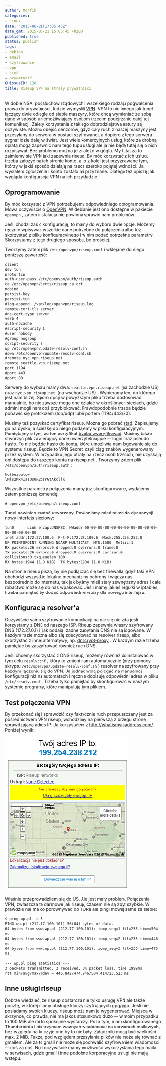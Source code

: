```yaml
---
author: Morfik
categories:
- Linux
date: "2015-06-21T17:05:45Z"
date_gmt: 2015-06-21 15:05:45 +0200
published: true
status: publish
tags:
- debian
- email
- szyfrowanie
- vpn
- sieć
- prywatność
GHissueID: 128
title: Riseup VPN na straży prywatności
---
```


W dobie NSA, podsłuchów rządowych i wszelkiego rodzaju pogwałcenia prawa do prywatności, ludzie
wymyślili [VPN](https://pl.wikipedia.org/wiki/Virtual_Private_Network). VPN to nic innego jak tunel
łączący dwie odległe od siebie maszyny, które chcą wymieniać ze sobą dane w sposób uniemożliwiający
osobom trzecim podejrzenie całej tej komunikacji. Zalety korzystania z takiego dobrodziejstwa natury
są oczywiste. Można obejść cenzorów, gdyż cały ruch z naszej maszyny jest przesyłany do serwera w
postaci szyfrowanej, a dopiero z tego serwera sygnał idzie dalej w świat. Jest wiele komercyjnych
usług, które za drobną opłatą mogą zapewnić nam tego tupu usługi ale ja nie będę tutaj się o nich
rozpisywał. Bez problemu można je znaleźć w góglu. My tutaj za to zajmiemy się VPN jaki zapewnia
[riseup](https://riseup.net/). By móc korzystać z ich usług, trzeba założyć na ich stronie konto, a
to z kolei jest przyznawane tym, którzy w jakiś sposób działają na rzecz szeroko pojętej wolności.
Ja wysłałem zgłoszenie i konto zostało mi przyznane. Dlatego też opiszę jak wygląda konfiguracja VPN
na ich przykładzie.

<!--more-->
## Oprogramowanie

By móc korzystać z VPN potrzebujemy odpowiedniego oprogramowania. Mowa oczywiście o
[OpenVPN](https://openvpn.net/). W debianie jest ono dostępne w pakiecie `openvpn` , zatem
instalacja nie powinna sprawić nam problemów.

Jeśli chodzi zaś o konfigurację, to mamy do wyboru dwie opcje. Możemy ręcznie wpisywać wszelkie dane
potrzebne do połączenia albo też skorzystać z pliku konfiguracyjnego i w nim podać potrzebne
parametry. Skorzystamy z tego drugiego sposobu, bo prościej.

Tworzymy zatem plik `/etc/openvpn/riseup.conf` i wklejamy do niego poniższą zawartość:

    client
    dev tun
    proto tcp
    auth-user-pass /etc/openvpn/auth/riseup.auth
    ca /etc/openvpn/certs/riseup_ca.crt
    nobind
    persist-key
    persist-tun
    #log-append  /var/log/openvpn/riseup.log
    remote-cert-tls server
    #ns-cert-type server
    verb 4
    auth-nocache
    #script-security 1
    #user nobody
    #group nogroup
    script-security 2
    up /etc/openvpn/update-resolv-conf.sh
    down /etc/openvpn/update-resolv-conf.sh
    #remote nyc.vpn.riseup.net
    remote seattle.vpn.riseup.net
    port 1194
    #port 443
    #port 80

Serwery do wyboru mamy dwa: `seattle.vpn.riseup.net` (na zachodzie US) oraz `nyc.vpn.riseup.net `(na
wschodzie US) . Wybieramy ten, do którego jest nam bliżej. Sporo opcji w powyższym pliku trzeba
dostosować manualnie, bo nie zawsze mogą one działać w określonych sieciach, gdzie admini mogli nam
coś przyblokować. Prawdopodobnie trzeba będzie pobawić się protokołem (tcp/udp) lub/i portem
(1194/443/80).

Musimy też pozyskać certyfikat riseup. Można go pobrać
[stąd](https://riseup.net/security/network-security/riseup-ca/RiseupCA.pem). Zapisujemy go na
dysku, a ścieżkę do niego podajemy w pliku konfiguracyjnym. Pamiętajmy o tym, że ten certyfikat
[trzeba
zweryfikować](https://riseup.net/en/security/network-security/riseup-ca#verify-the-riseup-ca-certificate-optional).
Musimy także stworzyć plik zawierający dane uwierzytelniające -- login oraz pseudo hasło. To nie
będzie hasło do konta, które umożliwia nam logowanie się do systemu riseup. Będzie to VPN Secret,
czyli ciąg znaków wygenerowany przez system. W przypadku jego utraty na rzecz osób trzecich, nie
uzyskają oni dostępu do naszego konta na riseup.net . Tworzymy zatem plik
`/etc/openvpn/auth/riseup.auth` :

    kotbezbutow
    lMls2Mk4IasOs0R2psrGtAkcllK

Wszystkie parametry połączenia mamy już skonfigurowane, wydajemy zatem poniższą komendę:

    # openvpn /etc/openvpn/riseup.conf

Tunel powinien zostać utworzony. Powinniśmy mieć także do dyspozycji nowy interfejs sieciowy:

    tun0      Link encap:UNSPEC  HWaddr 00-00-00-00-00-00-00-00-00-00-00-00-00-00-00-00
    inet addr:172.27.100.6  P-t-P:172.27.100.6  Mask:255.255.252.0
    UP POINTOPOINT RUNNING NOARP MULTICAST  MTU:1500  Metric:1
    RX packets:26 errors:0 dropped:0 overruns:0 frame:0
    TX packets:26 errors:0 dropped:0 overruns:0 carrier:0
    collisions:0 txqueuelen:100
    RX bytes:1944 (1.8 KiB)  TX bytes:1904 (1.8 KiB)

Na stronie riseup piszą, by nie podłączać się bez firewalla, gdyż taki VPN obchodzi wszystkie
lokalne mechanizmy ochrony i włącza nas bezpośrednio do internetu, tak jak byśmy mieli stały
zewnętrzny adres i całe robactwo może się do nas wpakować. Jeśli mamy jakieś regułki w iptables,
trzeba pamiętać by dodać odpowiednie wpisy dla nowego interfejsu.

## Konfiguracja resolver'a

Oczywiście samo szyfrowanie komunikacji na nic się nie zda jeśli korzystamy z DNS od naszego ISP.
Riseup zapewnia własny szyfrowany DNS (172.27.0.1) i, jak podają, żadne zapytania DNS nie są
logowane. W każdym razie można albo się zdecydować na resolver riseup, albo skorzystać z innej
alternatywy, np.
[dnscrypt-proxy](/post/dnscrypt-proxy-czyli-szyfrowanie-zapytan-dns/) . W każdym
razie trzeba pamiętać by zaszyfrować również ruch DNS.

Jeśli chcemy skorzystać z DNS riseup, możemy również doinstalować w tym celu `resolvconf` , który to
zmieni nam automatycznie (przy pomocy skryptu `/etc/openvpn/update-resolv-conf.sh` ) resolver na
szyfrowany przy każdym łączeniu się do VPN. Ja jednak wolę polegać na manualnej konfiguracji niż na
automatach i ręcznie dopisuję odpowiedni adres w pliku `/etc/resolv.conf` . Trzeba tylko pamiętać by
skonfigurować w naszym systemie programy, które manipulują tym plikiem.

## Test połączenia VPN

By przekonać się i sprawdzić czy faktycznie ruch przepuszczany jest za pośrednictwem VPN riseup,
wchodzimy na pierwszą z brzegu stronę sprawdzającą adres IP. Ja korzystałem z
<http://whatismyipaddress.com/> . Poniżej wynik:

![](/img/2015/06/1.riseup-vpn-adres-ip-test.png#medium)

Właśnie przeprowadziłem się do US. Ale jest mały problem. Połączenia VPN, zwłaszcza te darmowe jak
riseup, czasem nie są zbyt szybkie. W prawdzie nie ma co porównywać do TORa ale pingi mówią same za
siebie:

    $ ping wp.pl -c 3
    PING wp.pl (212.77.100.101) 56(84) bytes of data.
    64 bytes from www.wp.pl (212.77.100.101): icmp_seq=1 ttl=235 time=504 ms
    64 bytes from www.wp.pl (212.77.100.101): icmp_seq=2 ttl=235 time=446 ms
    64 bytes from www.wp.pl (212.77.100.101): icmp_seq=3 ttl=235 time=473 ms

    --- wp.pl ping statistics ---
    3 packets transmitted, 3 received, 0% packet loss, time 1999ms
    rtt min/avg/max/mdev = 446.842/474.946/504.414/23.523 ms

## Inne usługi riseup

Dobrze wiedzieć, że riseup dostarcza nie tylko usługę VPN ale także pocztę, w której mamy obsługę
kluczy szyfrujących gpg/pgp. Jeśli nie posiadamy swoich kluczy, riseup może nam je wygenerować.
Miejsca w skrzynce, co prawda, nie ma jakoś stosunkowo dużo -- w moim przypadku to 100 MiB ale mi to
spokojnie wystarczy. Poza tym, mam skonfigurowanego Thunderbirda i nie trzymam ważnych wiadomości na
serwerach mailowych, bez względu na to czyje one by to nie były. Załączniki mogą być wielkości max.
2 MiB. Także, pod względem przesyłania plików nie może się równać z gmailem. Ale za to gmail nie
może się pochwalić szyfrowaniem wiadomości -- coś za coś. No i oczywiście mamy możliwość
wykorzystania tego maila w serwisach, gdzie gmail i inne podobne korporacyjne usługi nie mają
wstępu.
